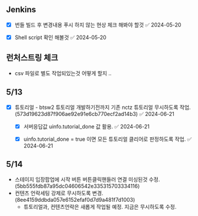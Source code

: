 
## Jenkins 
 - [x] 번들 빌드 후 변경내용 푸시 하지 않는 현상 체크 해봐야 할것 ✅ 2024-05-20
 - [x] Shell script 확인 해볼것 ✅ 2024-05-20


## 런처스트링 체크
- csv 파일로 별도 작업되있는것 어떻게 할지 .. 

## 5/13
- [x] 튜토리얼 - btsw2 튜토리얼 개발하기전까지  기존 nctz 튜토리얼 무시하도록 작업. (573d19623d87f906ae92e91e6cb770ecf2ad14b3) ✅ 2024-06-21
	- [x] 서버응답값 uinfo.tutorial_done 값 활용. ✅ 2024-06-21
	- [x] uinfo.tutorial_done = true 이면 모든 튜토리얼 클리어로 판정하도록 작업. ✅ 2024-06-21


## 5/14
- 스테이지 입장팝업에 시작 버튼 버튼클릭핸들러 연결 미싱된것 수정. (5bb555fdb87a95dc04606542e335315703334116)
- 컨텐츠 언락세팅 강제로 무시하도록 변경. (8ee4159ddbda057e6152efaf0d7d9a481f7d1003)
	- 튜토리얼과, 컨텐츠언락은 새롭게 작업될 예정. 지금은 무시하도록 수정.



